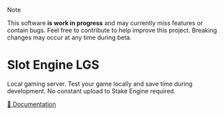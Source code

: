 > [!NOTE]
> This software **is work in progress** and may currently miss features or contain bugs. Feel free to contribute to help improve this project. Breaking changes may occur at any time during beta.

# Slot Engine LGS

Local gaming server. Test your game locally and save time during development. No constant upload to Stake Engine required.

[📖 Documentation](https://slot-engine.dev/docs/lgs)
